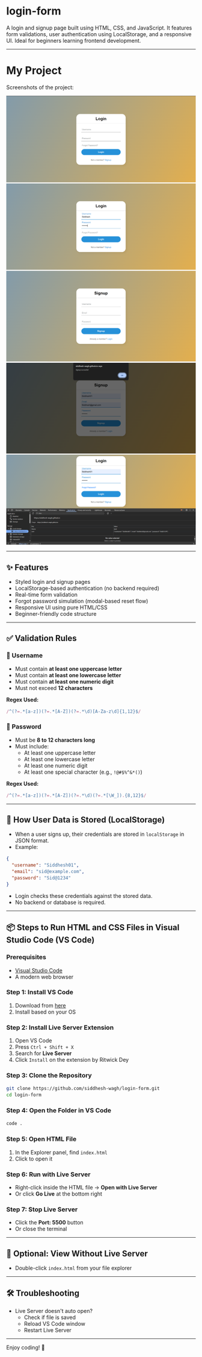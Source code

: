 # login-form

A login and signup page built using HTML, CSS, and JavaScript. It features form validations, user authentication using LocalStorage, and a responsive UI. Ideal for beginners learning frontend development.

---

# My Project

Screenshots of the project:

![Project Screenshot](assests/login.png)  
![](assests/login1.png)  
![](assests/signup.png)  
![](assests/signup1.png)  
![](assests/localstorage.png)

---

## ✨ Features

- Styled login and signup pages
- LocalStorage-based authentication (no backend required)
- Real-time form validation
- Forgot password simulation (modal-based reset flow)
- Responsive UI using pure HTML/CSS
- Beginner-friendly code structure

---

## ✅ Validation Rules

### 🔐 Username
- Must contain **at least one uppercase letter**
- Must contain **at least one lowercase letter**
- Must contain **at least one numeric digit**
- Must not exceed **12 characters**

**Regex Used:**
```js
/^(?=.*[a-z])(?=.*[A-Z])(?=.*\d)[A-Za-z\d]{1,12}$/
```

### 🔑 Password
- Must be **8 to 12 characters long**
- Must include:
  - At least one uppercase letter
  - At least one lowercase letter
  - At least one numeric digit
  - At least one special character (e.g., `!@#$%^&*()`)

**Regex Used:**
```js
/^(?=.*[a-z])(?=.*[A-Z])(?=.*\d)(?=.*[\W_]).{8,12}$/
```

---

## 📃 How User Data is Stored (LocalStorage)

- When a user signs up, their credentials are stored in `localStorage` in JSON format.
- Example:

```json
{
  "username": "Siddhesh01",
  "email": "sid@example.com",
  "password": "Sid@1234"
}
```

- Login checks these credentials against the stored data.
- No backend or database is required.

---

## 📦 Steps to Run HTML and CSS Files in Visual Studio Code (VS Code)

### Prerequisites

- [Visual Studio Code](https://code.visualstudio.com/download)
- A modern web browser

### Step 1: Install VS Code

1. Download from [here](https://code.visualstudio.com/download)
2. Install based on your OS

### Step 2: Install Live Server Extension

1. Open VS Code
2. Press `Ctrl + Shift + X`
3. Search for **Live Server**
4. Click `Install` on the extension by Ritwick Dey

### Step 3: Clone the Repository

```bash
git clone https://github.com/siddhesh-wagh/login-form.git
cd login-form
```

### Step 4: Open the Folder in VS Code

```bash
code .
```

### Step 5: Open HTML File

1. In the Explorer panel, find `index.html`
2. Click to open it

### Step 6: Run with Live Server

- Right-click inside the HTML file → **Open with Live Server**
- Or click **Go Live** at the bottom right

### Step 7: Stop Live Server

- Click the **Port: 5500** button
- Or close the terminal

---

## 🧰 Optional: View Without Live Server

- Double-click `index.html` from your file explorer

---

## 🛠️ Troubleshooting

- Live Server doesn't auto open?
  - Check if file is saved
  - Reload VS Code window
  - Restart Live Server

---

Enjoy coding! 🚀



